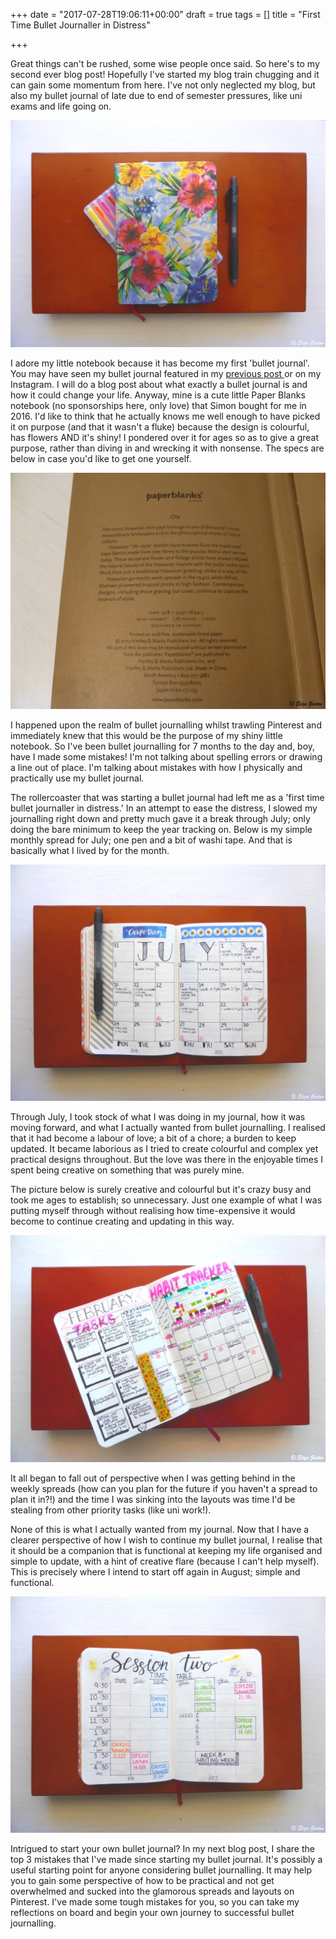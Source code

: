 +++
date = "2017-07-28T19:06:11+00:00"
draft = true
tags = []
title = "First Time Bullet Journaller in Distress"

+++


Great things can't be rushed, some wise people once said. So here's to my second ever blog post! Hopefully I've started my blog train chugging and it can gain some momentum from here. I've not only neglected my blog, but also my bullet journal of late due to end of semester pressures, like uni exams and life going on.

![](/uploads/2017/08/01/Blog%202_1-2.jpg)

I adore my little notebook because it has become my first 'bullet journal'. You may have seen my bullet journal featured in my [previous post ](http://elizaspeaking.com/post/the-start/)or on my Instagram.  I will do a blog post about what exactly a bullet journal is and how it could change your life. Anyway, mine is a cute little Paper Blanks notebook (no sponsorships here, only love) that Simon bought for me in 2016. I'd like to think that he actually knows me well enough to have picked it on purpose (and that it wasn't a fluke) because the design is colourful, has flowers AND it's shiny! I pondered over it for ages so as to give a great purpose, rather than diving in and wrecking it with nonsense. The specs are below in case you'd like to get one yourself.

![](/uploads/2017/08/01/Blog%202_2.jpg)

I happened upon the realm of bullet journalling whilst trawling Pinterest and immediately knew that this would be the purpose of my shiny little notebook. So I've been bullet journalling for 7 months to the day and, boy, have I made some mistakes! I'm not talking about spelling errors or drawing a line out of place. I'm talking about mistakes with how I physically and practically use my bullet journal.

The rollercoaster that was starting a bullet journal had left me as a 'first time bullet journaller in distress.' In an attempt to ease the distress, I slowed my journalling right down and pretty much gave it a break through July; only doing the bare minimum to keep the year tracking on. Below is my simple monthly spread for July; one pen and a bit of washi tape. And that is basically what I lived by for the month.

![](/uploads/2017/08/01/Blog%202_4.jpg)

Through July, I took stock of what I was doing in my journal, how it was moving forward, and what I actually wanted from bullet journalling. I realised that it had become a labour of love; a bit of a chore; a burden to keep updated. It became laborious as I tried to create colourful and complex yet practical designs throughout. But the love was there in the enjoyable times I spent being creative on something that was purely mine.

The picture below is surely creative and colourful but it's crazy busy and took me ages to establish; so unnecessary. Just one example of what I was putting myself through without realising how time-expensive it would become to continue creating and updating in this way.

![](/uploads/2017/08/01/Blog%202_3.jpg)

It all began to fall out of perspective when I was getting behind in the weekly spreads (how can you plan for the future if you haven't a spread to plan it in?!) and the time I was sinking into the layouts was time I'd be stealing from other priority tasks (like uni work!).

None of this is what I actually wanted from my journal. Now that I have a clearer perspective of how I wish to continue my bullet journal, I realise that it should be a companion that is functional at keeping my life organised and simple to update, with a hint of creative flare (because I can't help myself). This is precisely where I intend to start off again in August; simple and functional.

![](/uploads/2017/08/01/Blog%202_5-1.jpg)

Intrigued to start your own bullet journal? In my next blog post, I share the top 3 mistakes that I've made since starting my bullet journal. It's possibly a useful starting point for anyone considering bullet journalling. It may help you to gain some perspective of how to be practical and not get overwhelmed and sucked into the glamorous spreads and layouts on Pinterest. I've made some tough mistakes for you, so you can take my reflections on board and begin your own journey to successful bullet journalling.
